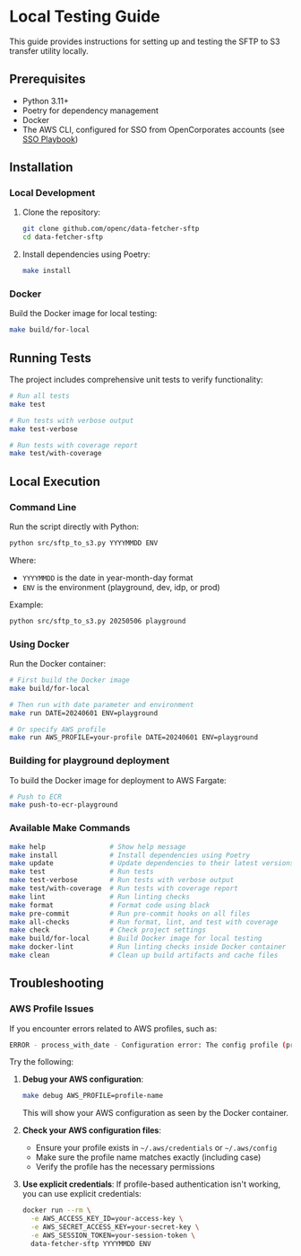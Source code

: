 # Local Testing Guide

This guide provides instructions for setting up and testing the SFTP to S3 transfer utility locally.

## Prerequisites

* Python 3.11+
* Poetry for dependency management
* Docker
* The AWS CLI, configured for SSO from OpenCorporates accounts (see [SSO Playbook](https://opencorporates.atlassian.net/wiki/spaces/AWS/pages/397737995/SSO+Playbook+-+Add+a+new+account+profile+to+aws-cli))

## Installation

### Local Development

1. Clone the repository:

   ```bash
   git clone github.com/openc/data-fetcher-sftp
   cd data-fetcher-sftp
   ```

2. Install dependencies using Poetry:

   ```bash
   make install
   ```

### Docker

Build the Docker image for local testing:

```bash
make build/for-local
```

## Running Tests

The project includes comprehensive unit tests to verify functionality:

```bash
# Run all tests
make test

# Run tests with verbose output
make test-verbose

# Run tests with coverage report
make test/with-coverage
```

## Local Execution

### Command Line

Run the script directly with Python:

```bash
python src/sftp_to_s3.py YYYYMMDD ENV
```

Where:

* `YYYYMMDD` is the date in year-month-day format
* `ENV` is the environment (playground, dev, idp, or prod)

Example:

```bash
python src/sftp_to_s3.py 20250506 playground
```

### Using Docker

Run the Docker container:

```bash
# First build the Docker image
make build/for-local

# Then run with date parameter and environment
make run DATE=20240601 ENV=playground

# Or specify AWS profile
make run AWS_PROFILE=your-profile DATE=20240601 ENV=playground
```

### Building for playground deployment

To build the Docker image for deployment to AWS Fargate:

```bash
# Push to ECR
make push-to-ecr-playground
```

### Available Make Commands

```bash
make help                # Show help message
make install             # Install dependencies using Poetry
make update              # Update dependencies to their latest versions
make test                # Run tests
make test-verbose        # Run tests with verbose output
make test/with-coverage  # Run tests with coverage report
make lint                # Run linting checks
make format              # Format code using black
make pre-commit          # Run pre-commit hooks on all files
make all-checks          # Run format, lint, and test with coverage
make check               # Check project settings
make build/for-local     # Build Docker image for local testing
make docker-lint         # Run linting checks inside Docker container
make clean               # Clean up build artifacts and cache files
```

## Troubleshooting

### AWS Profile Issues

If you encounter errors related to AWS profiles, such as:

```bash
ERROR - process_with_date - Configuration error: The config profile (profile-name) could not be found
```

Try the following:

1. **Debug your AWS configuration**:

   ```bash
   make debug AWS_PROFILE=profile-name
   ```

   This will show your AWS configuration as seen by the Docker container.

2. **Check your AWS configuration files**:
   * Ensure your profile exists in `~/.aws/credentials` or `~/.aws/config`
   * Make sure the profile name matches exactly (including case)
   * Verify the profile has the necessary permissions

3. **Use explicit credentials**:
   If profile-based authentication isn't working, you can use explicit credentials:

   ```bash
   docker run --rm \
     -e AWS_ACCESS_KEY_ID=your-access-key \
     -e AWS_SECRET_ACCESS_KEY=your-secret-key \
     -e AWS_SESSION_TOKEN=your-session-token \
     data-fetcher-sftp YYYYMMDD ENV
   ```
